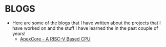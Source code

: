 # BLOGS

 - Here are some of the blogs that I have written about the projects that I have worked on and the stuff I have learned the in the past couple of years!
   - [ApexCore - A RISC-V Based CPU](./posts/content/ApexCore_blog.md)
